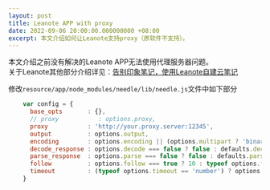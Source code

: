 ```yaml
---
layout: post
title: Leanote APP with proxy
date: 2022-09-06 20:00:00.000000000 +08:00
excerpt: 本文介绍如何让Leanote支持proxy（原软件不支持）。
---
```


本文介绍之前没有解决的Leanote APP无法使用代理服务器问题。  
关于Leanote其他部分介绍详见：[告别印象笔记，使用Leanote自建云笔记]({{site.url}}/2021/08/leanote-replace-evernote/)

修改`resource/app/node_modules/needle/lib/needle.js`文件中如下部分
```js
    var config = {
      base_opts       : {},
      // proxy           : options.proxy,
      proxy           : 'http://your.proxy.server:12345',
      output          : options.output,
      encoding        : options.encoding || (options.multipart ? 'binary' : defaults.encoding),
      decode_response : options.decode === false ? false : defaults.decode_response,
      parse_response  : options.parse === false ? false : defaults.parse_response,
      follow          : options.follow === true ? 10 : typeof options.follow == 'number' ? options.follow : defaults.follow,
      timeout         : (typeof options.timeout == 'number') ? options.timeout : defaults.timeout
    }
```
